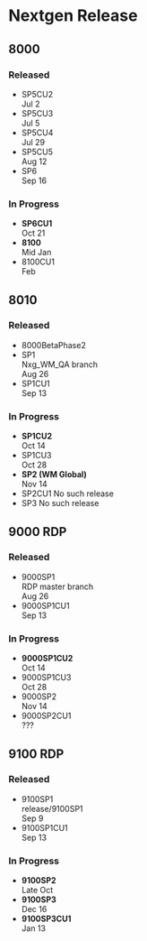 # Nextgen Release #
## 8000 ##
### Released ###
- SP5CU2  
Jul 2
- SP5CU3  
Jul 5
- SP5CU4  
Jul 29
- SP5CU5  
Aug 12
- SP6    
Sep 16
### In Progress ###
- **SP6CU1**   
Oct 21
- **8100**  
Mid Jan
- 8100CU1  
Feb

## 8010 ##
### Released ###
- 8000BetaPhase2
- SP1  
Nxg_WM_QA branch  
Aug 26  
- SP1CU1     
Sep 13
### In Progress ###  
- **SP1CU2**  
Oct 14
- SP1CU3  
Oct 28
- **SP2 (WM Global)**  
Nov 14
- SP2CU1
No such release
- SP3
No such release

## 9000 RDP ##
### Released ###
- 9000SP1  
RDP master branch  
Aug 26
- 9000SP1CU1  
Sep 13
### In Progress ###
- **9000SP1CU2**  
Oct 14
- 9000SP1CU3  
Oct 28
- 9000SP2  
Nov 14
- 9000SP2CU1  
???

## 9100 RDP ##
### Released ###
- 9100SP1    
release/9100SP1  
Sep 9
- 9100SP1CU1  
Sep 13
### In Progress ###
- **9100SP2**  
Late Oct
- **9100SP3**  
Dec 16
- **9100SP3CU1**  
Jan 13